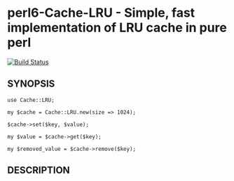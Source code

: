 # perl6-Cache-LRU - Simple, fast implementation of LRU cache in pure perl

[![Build Status](https://travis-ci.org/fayland/perl6-Cache-LRU.svg?branch=master)](https://travis-ci.org/fayland/perl6-Cache-LRU)

## SYNOPSIS

```
use Cache::LRU;

my $cache = Cache::LRU.new(size => 1024);

$cache->set($key, $value);

my $value = $cache->get($key);

my $removed_value = $cache->remove($key);

```

## DESCRIPTION
